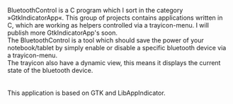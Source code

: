 BluetoothControl is a C program which I sort in the category »GtkIndicatorApp«. This group of projects contains applications written in C, which are working as helpers controlled via a trayicon-menu. I will publish more GtkIndicatorApp's soon. <br />
The BluetoothControl is a tool which should save the power of your notebook/tablet by simply enable or disable a specific bluetooth device via a trayicon-menu. <br />
The trayicon also have a dynamic view, this means it displays the current state of the bluetooth device. <br />
<span style='color: rgba(255, 255, 255, 0.3)'><i>!ATTENTION! This feature is fake, the icon only changes when you use the menu, it is not reading the real on-state of the hci module!</i></span><br />
This application is based on GTK and LibAppIndicator.